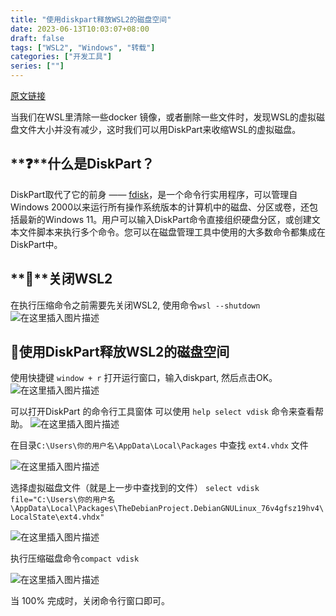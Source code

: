 ```yaml
---
title: "使用diskpart释放WSL2的磁盘空间"
date: 2023-06-13T10:03:07+08:00
draft: false
tags: ["WSL2", "Windows", "转载"]
categories: ["开发工具"]
series: [""]
---
```


[原文链接](https://www.gscblog.com/shi-yong-diskpartshi-fang-wsl2de-ci-pan-kong-jian/)

当我们在WSL里清除一些docker 镜像，或者删除一些文件时，发现WSL的虚拟磁盘文件大小并没有减少，这时我们可以用DiskPart来收缩WSL的虚拟磁盘。

## **❓**什么是DiskPart？

DiskPart取代了它的前身 —— [fdisk](https://so.csdn.net/so/search?q=fdisk&spm=1001.2101.3001.7020)，是一个命令行实用程序，可以管理自Windows 2000以来运行所有操作系统版本的计算机中的磁盘、分区或卷，还包括最新的Windows 11。用户可以输入DiskPart命令直接组织硬盘分区，或创建文本文件脚本来执行多个命令。您可以在磁盘管理工具中使用的大多数命令都集成在DiskPart中。

## **📢**关闭WSL2

在执行压缩命令之前需要先关闭WSL2, 使用命令`wsl --shutdown`
![在这里插入图片描述](https://i.v2ex.co/0w1k0Fq0.png)

## 🧪使用DiskPart释放WSL2的磁盘空间

使用快捷键  `window + r` 打开运行窗口，输入diskpart, 然后点击OK。
![在这里插入图片描述](https://i.v2ex.co/9hPA80er.png)

可以打开DiskPart 的命令行工具窗体
可以使用 `help select vdisk` 命令来查看帮助。
![在这里插入图片描述](https://i.v2ex.co/wUG9Qa53.png)

在目录`C:\Users\你的用户名\AppData\Local\Packages` 中查找 `ext4.vhdx` 文件

![在这里插入图片描述](https://i.v2ex.co/uN4w3t5Z.png)

选择虚拟磁盘文件（就是上一步中查找到的文件）
`select vdisk file="C:\Users\你的用户名\AppData\Local\Packages\TheDebianProject.DebianGNULinux_76v4gfsz19hv4\LocalState\ext4.vhdx"`

![在这里插入图片描述](https://i.v2ex.co/RgE5j952.png)

执行压缩磁盘命令`compact vdisk`

![在这里插入图片描述](https://i.v2ex.co/NRx2QX31.png)

当 100% 完成时，关闭命令行窗口即可。
